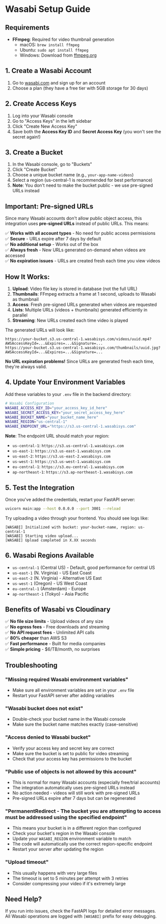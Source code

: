 # Wasabi Setup Guide

## Requirements

- **FFmpeg**: Required for video thumbnail generation
  - macOS: `brew install ffmpeg`
  - Ubuntu: `sudo apt install ffmpeg`
  - Windows: Download from [ffmpeg.org](https://ffmpeg.org/download.html)

## 1. Create a Wasabi Account

1. Go to [wasabi.com](https://wasabi.com) and sign up for an account
2. Choose a plan (they have a free tier with 5GB storage for 30 days)

## 2. Create Access Keys

1. Log into your Wasabi console
2. Go to "Access Keys" in the left sidebar
3. Click "Create New Access Key"
4. Save both the **Access Key ID** and **Secret Access Key** (you won't see the secret again!)

## 3. Create a Bucket

1. In the Wasabi console, go to "Buckets"
2. Click "Create Bucket"
3. Choose a unique bucket name (e.g., `your-app-name-videos`)
4. Select a region (us-central-1 is recommended for best performance)
5. **Note**: You don't need to make the bucket public - we use pre-signed URLs instead

## Important: Pre-signed URLs

Since many Wasabi accounts don't allow public object access, this integration uses **pre-signed URLs** instead of public URLs. This means:

✅ **Works with all account types** - No need for public access permissions  
✅ **Secure** - URLs expire after 7 days by default  
✅ **No additional setup** - Works out of the box  
✅ **Always fresh** - New URLs generated on-demand when videos are accessed  
✅ **No expiration issues** - URLs are created fresh each time you view videos

## How It Works:

1. **Upload**: Video file key is stored in database (not the full URL)
2. **Thumbnails**: FFmpeg extracts a frame at 1 second, uploads to Wasabi as thumbnail
3. **Access**: Fresh pre-signed URLs generated when videos are requested
4. **Lists**: Multiple URLs (videos + thumbnails) generated efficiently in parallel
5. **Streaming**: New URLs created each time video is played

The generated URLs will look like:

```
https://your-bucket.s3.us-central-1.wasabisys.com/videos/uuid.mp4?AWSAccessKeyId=...&Expires=...&Signature=...
https://your-bucket.s3.us-central-1.wasabisys.com/thumbnails/uuid.jpg?AWSAccessKeyId=...&Expires=...&Signature=...
```

**No URL expiration problems!** Since URLs are generated fresh each time, they're always valid.

## 4. Update Your Environment Variables

Add these variables to your `.env` file in the backend directory:

```bash
# Wasabi Configuration
WASABI_ACCESS_KEY_ID="your_access_key_id_here"
WASABI_SECRET_ACCESS_KEY="your_secret_access_key_here"
WASABI_BUCKET_NAME="your_bucket_name_here"
WASABI_REGION="us-central-1"
WASABI_ENDPOINT_URL="https://s3.us-central-1.wasabisys.com"
```

**Note**: The endpoint URL should match your region:

- `us-central-1`: `https://s3.us-central-1.wasabisys.com`
- `us-east-1`: `https://s3.us-east-1.wasabisys.com`
- `us-east-2`: `https://s3.us-east-2.wasabisys.com`
- `us-west-1`: `https://s3.us-west-1.wasabisys.com`
- `eu-central-1`: `https://s3.eu-central-1.wasabisys.com`
- `ap-northeast-1`: `https://s3.ap-northeast-1.wasabisys.com`

## 5. Test the Integration

Once you've added the credentials, restart your FastAPI server:

```bash
uvicorn main:app --host 0.0.0.0 --port 3001 --reload
```

Try uploading a video through your frontend. You should see logs like:

```
[WASABI] Initialized with bucket: your-bucket-name, region: us-central-1
[WASABI] Starting video upload...
[WASABI] Upload completed in X.XX seconds
```

## 6. Wasabi Regions Available

- `us-central-1` (Central US) - Default, good performance for central US
- `us-east-1` (N. Virginia) - US East Coast
- `us-east-2` (N. Virginia) - Alternative US East
- `us-west-1` (Oregon) - US West Coast
- `eu-central-1` (Amsterdam) - Europe
- `ap-northeast-1` (Tokyo) - Asia Pacific

## Benefits of Wasabi vs Cloudinary

✅ **No file size limits** - Upload videos of any size  
✅ **No egress fees** - Free downloads and streaming  
✅ **No API request fees** - Unlimited API calls  
✅ **80% cheaper** than AWS S3  
✅ **Fast performance** - Built for media companies  
✅ **Simple pricing** - $6/TB/month, no surprises

## Troubleshooting

### "Missing required Wasabi environment variables"

- Make sure all environment variables are set in your `.env` file
- Restart your FastAPI server after adding variables

### "Wasabi bucket does not exist"

- Double-check your bucket name in the Wasabi console
- Make sure the bucket name matches exactly (case-sensitive)

### "Access denied to Wasabi bucket"

- Verify your access key and secret key are correct
- Make sure the bucket is set to public for video streaming
- Check that your access key has permissions to the bucket

### "Public use of objects is not allowed by this account"

- This is normal for many Wasabi accounts (especially free/trial accounts)
- The integration automatically uses pre-signed URLs instead
- No action needed - videos will still work with pre-signed URLs
- Pre-signed URLs expire after 7 days but can be regenerated

### "PermanentRedirect - The bucket you are attempting to access must be addressed using the specified endpoint"

- This means your bucket is in a different region than configured
- Check your bucket's region in the Wasabi console
- Update your `WASABI_REGION` environment variable to match
- The code will automatically use the correct region-specific endpoint
- Restart your server after updating the region

### "Upload timeout"

- This usually happens with very large files
- The timeout is set to 5 minutes per attempt with 3 retries
- Consider compressing your video if it's extremely large

## Need Help?

If you run into issues, check the FastAPI logs for detailed error messages. All Wasabi operations are logged with `[WASABI]` prefix for easy debugging.

